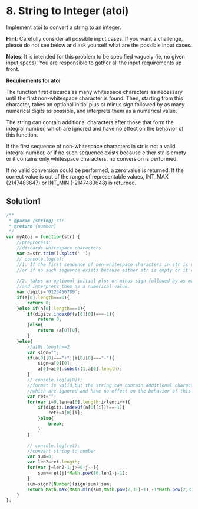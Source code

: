 # 8. String to Integer (atoi)
Implement atoi to convert a string to an integer.

**Hint**: Carefully consider all possible input cases. If you want a challenge, please do not see below and ask yourself what are the possible input cases.

**Notes**: It is intended for this problem to be specified vaguely (ie, no given input specs). You are responsible to gather all the input requirements up front.

**Requirements for atoi**:

The function first discards as many whitespace characters as necessary until the first non-whitespace character is found. Then, starting from this character, takes an optional initial plus or minus sign followed by as many numerical digits as possible, and interprets them as a numerical value.

The string can contain additional characters after those that form the integral number, which are ignored and have no effect on the behavior of this function.

If the first sequence of non-whitespace characters in str is not a valid integral number, or if no such sequence exists because either str is empty or it contains only whitespace characters, no conversion is performed.

If no valid conversion could be performed, a zero value is returned. If the correct value is out of the range of representable values, INT_MAX (2147483647) or INT_MIN (-2147483648) is returned.

## Solution1
``` js
/**
 * @param {string} str
 * @return {number}
 */
var myAtoi = function(str) {
    //preprocess:
    //discards whitespace characters
    var a=str.trim().split(' ');
    // console.log(a);
    //1. If the first sequence of non-whitespace characters in str is not a valid integral number, 
    //or if no such sequence exists because either str is empty or it contains only whitespace characters, no conversion is performed.
    
    //2. takes an optional initial plus or minus sign followed by as many numerical digits as possible, 
    //and interprets them as a numerical value.
    var digits='0123456789';
    if(a[0].length===0){
        return 0;
    }else if(a[0].length===1){
        if(digits.indexOf(a[0][0])===-1){
            return 0;
        }else{
            return +a[0][0];
        }
    }else{
        //a[0].length>=2
        var sign="";
        if(a[0][0]==="+"||a[0][0]==="-"){
            sign=a[0][0];
            a[0]=a[0].substr(1,a[0].length);
        }
        // console.log(a[0]);
        //format is valid,but the string can contain additional characters after those that form the integral number, 
        //which are ignored and have no effect on the behavior of this function.
        var ret="";
        for(var i=0,len=a[0].length;i<len;i++){
            if(digits.indexOf(a[0][i])!==-1){
                ret+=a[0][i];
            }else{
                break;
            }
        }

        // console.log(ret);
        //convert string to number
        var sum=0;
        var len2=ret.length;
        for(var j=len2-1;j>=0;j--){
            sum+=ret[j]*Math.pow(10,len2-j-1);
        }
        sum=sign?(Number)(sign+sum):sum;
        return Math.max(Math.min(sum,Math.pow(2,31)-1),-1*Math.pow(2,31));
    }
};
```
